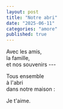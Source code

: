 ```yaml
---
layout: post
title: "Notre abri"
date: "2025-06-11"
categories: "amore"
published: true
---
```


Avec les amis,  
la famille,  
et nos souvenirs ---  

Tous ensemble  
à l'abri  
dans notre maison :  

Je t'aime.  
